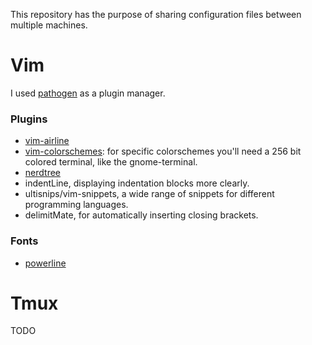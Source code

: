 This repository has the purpose of sharing configuration files between multiple machines. 

# Vim
I used [pathogen](https://github.com/tpope/vim-pathogen) as a plugin manager. 

### Plugins 

* [vim-airline](https://github.com/bling/vim-airline)
* [vim-colorschemes](https://github.com/flazz/vim-colorschemes): for specific colorschemes you'll need a 256 bit colored terminal, like the gnome-terminal.
* [nerdtree](https://github.com/scrooloose/nerdtree)
* indentLine, displaying indentation blocks more clearly.
* ultisnips/vim-snippets, a wide range of snippets for different programming languages.
* delimitMate, for automatically inserting closing brackets.

### Fonts

* [powerline](https://github.com/powerline/fonts)

# Tmux

TODO
